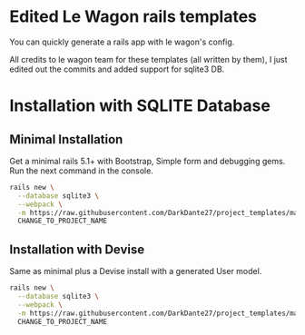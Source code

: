 # Edited Le Wagon rails templates

You can quickly generate a rails app with le wagon's config.

All credits to le wagon team for these templates (all written by them), I just edited out the commits and added support for sqlite3 DB.

# Installation with SQLITE Database

## Minimal Installation

Get a minimal rails 5.1+ with Bootstrap, Simple form and debugging gems.
Run the next command in the console.

``` bash
rails new \
  --database sqlite3 \
  --webpack \
  -m https://raw.githubusercontent.com/DarkDante27/project_templates/master/Sqlite3/minimal_sqlite3.rb \
  CHANGE_TO_PROJECT_NAME
```

## Installation with Devise

Same as minimal plus a Devise install with a generated User model.

``` bash
rails new \
  --database sqlite3 \
  --webpack \
  -m https://raw.githubusercontent.com/DarkDante27/project_templates/master/Sqlite3/devise_sqlite3.rb \
  CHANGE_TO_PROJECT_NAME
```
